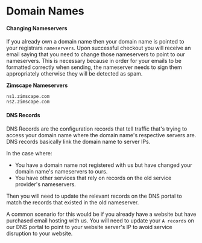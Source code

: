 # Domain Names

#### Changing Nameservers

If you already own a domain name then your domain name is pointed to your registrars `nameservers`. 
Upon successful checkout you will receive an email saying that you need to change those nameservers 
to point to our nameservers. This is necessary because in order for your emails to be formatted 
correctly when sending, the nameserver needs to sign them appropriately otherwise they will be 
detected as spam.

**Zimscape Nameservers**
```
ns1.zimscape.com
ns2.zimscape.com
```

#### DNS Records

DNS Records are the configuration records that tell traffic that's trying to access your domain name 
where the domain name's respective servers are. DNS records basically link the domain name to server IPs. 

In the case where:

- You have a domain name not registered with us but have changed your domain name's nameservers to ours.
- You have other services that rely on records on the old service provider's nameservers.

Then you will need to update the relevant records on the DNS portal to match the records that existed 
in the old nameserver. 

A common scenario for this would be if you already have a website but have purchased email hosting 
with us. You will need to update your `A records` on our DNS portal to point to your website server's 
IP to avoid service disruption to your website.
